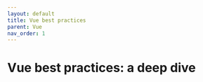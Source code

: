```yaml
---
layout: default
title: Vue best practices
parent: Vue
nav_order: 1
---
```


# Vue best practices: a deep dive
